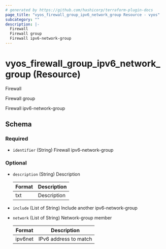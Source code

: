 ```yaml
---
# generated by https://github.com/hashicorp/terraform-plugin-docs
page_title: "vyos_firewall_group_ipv6_network_group Resource - vyos"
subcategory: ""
description: |-
  Firewall
  Firewall group
  Firewall ipv6-network-group
---
```


# vyos_firewall_group_ipv6_network_group (Resource)

Firewall

Firewall group

Firewall ipv6-network-group



<!-- schema generated by tfplugindocs -->
## Schema

### Required

- `identifier` (String) Firewall ipv6-network-group

### Optional

- `description` (String) Description

    |  Format  |  Description  |
    |----------|---------------|
    |  txt  |  Description  |
- `include` (List of String) Include another ipv6-network-group
- `network` (List of String) Network-group member

    |  Format  |  Description  |
    |----------|---------------|
    |  ipv6net  |  IPv6 address to match  |
